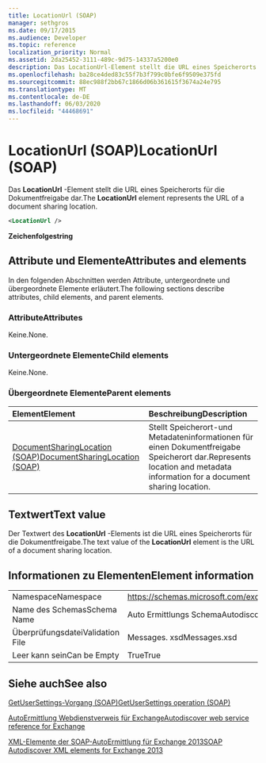 ```yaml
---
title: LocationUrl (SOAP)
manager: sethgros
ms.date: 09/17/2015
ms.audience: Developer
ms.topic: reference
localization_priority: Normal
ms.assetid: 2da25452-3111-489c-9d75-14337a5200e0
description: Das LocationUrl-Element stellt die URL eines Speicherorts für die Dokumentfreigabe dar.
ms.openlocfilehash: ba28ce4ded83c55f7b3f799c0bfe6f9509e375fd
ms.sourcegitcommit: 88ec988f2bb67c1866d06b361615f3674a24e795
ms.translationtype: MT
ms.contentlocale: de-DE
ms.lasthandoff: 06/03/2020
ms.locfileid: "44468691"
---
```

# <a name="locationurl-soap"></a><span data-ttu-id="cc028-103">LocationUrl (SOAP)</span><span class="sxs-lookup"><span data-stu-id="cc028-103">LocationUrl (SOAP)</span></span>

<span data-ttu-id="cc028-104">Das **LocationUrl** -Element stellt die URL eines Speicherorts für die Dokumentfreigabe dar.</span><span class="sxs-lookup"><span data-stu-id="cc028-104">The **LocationUrl** element represents the URL of a document sharing location.</span></span> 
  
```XML
<LocationUrl />
```

 <span data-ttu-id="cc028-105">**Zeichenfolge**</span><span class="sxs-lookup"><span data-stu-id="cc028-105">**string**</span></span>
## <a name="attributes-and-elements"></a><span data-ttu-id="cc028-106">Attribute und Elemente</span><span class="sxs-lookup"><span data-stu-id="cc028-106">Attributes and elements</span></span>

<span data-ttu-id="cc028-107">In den folgenden Abschnitten werden Attribute, untergeordnete und übergeordnete Elemente erläutert.</span><span class="sxs-lookup"><span data-stu-id="cc028-107">The following sections describe attributes, child elements, and parent elements.</span></span>
  
### <a name="attributes"></a><span data-ttu-id="cc028-108">Attribute</span><span class="sxs-lookup"><span data-stu-id="cc028-108">Attributes</span></span>

<span data-ttu-id="cc028-109">Keine.</span><span class="sxs-lookup"><span data-stu-id="cc028-109">None.</span></span>
  
### <a name="child-elements"></a><span data-ttu-id="cc028-110">Untergeordnete Elemente</span><span class="sxs-lookup"><span data-stu-id="cc028-110">Child elements</span></span>

<span data-ttu-id="cc028-111">Keine.</span><span class="sxs-lookup"><span data-stu-id="cc028-111">None.</span></span>
  
### <a name="parent-elements"></a><span data-ttu-id="cc028-112">Übergeordnete Elemente</span><span class="sxs-lookup"><span data-stu-id="cc028-112">Parent elements</span></span>

|<span data-ttu-id="cc028-113">**Element**</span><span class="sxs-lookup"><span data-stu-id="cc028-113">**Element**</span></span>|<span data-ttu-id="cc028-114">**Beschreibung**</span><span class="sxs-lookup"><span data-stu-id="cc028-114">**Description**</span></span>|
|:-----|:-----|
|[<span data-ttu-id="cc028-115">DocumentSharingLocation (SOAP)</span><span class="sxs-lookup"><span data-stu-id="cc028-115">DocumentSharingLocation (SOAP)</span></span>](documentsharinglocation-soap.md) <br/> |<span data-ttu-id="cc028-116">Stellt Speicherort-und Metadateninformationen für einen Dokumentfreigabe Speicherort dar.</span><span class="sxs-lookup"><span data-stu-id="cc028-116">Represents location and metadata information for a document sharing location.</span></span>  <br/> |
   
## <a name="text-value"></a><span data-ttu-id="cc028-117">Textwert</span><span class="sxs-lookup"><span data-stu-id="cc028-117">Text value</span></span>

<span data-ttu-id="cc028-118">Der Textwert des **LocationUrl** -Elements ist die URL eines Speicherorts für die Dokumentfreigabe.</span><span class="sxs-lookup"><span data-stu-id="cc028-118">The text value of the **LocationUrl** element is the URL of a document sharing location.</span></span> 
  
## <a name="element-information"></a><span data-ttu-id="cc028-119">Informationen zu Elementen</span><span class="sxs-lookup"><span data-stu-id="cc028-119">Element information</span></span>

|||
|:-----|:-----|
|<span data-ttu-id="cc028-120">Namespace</span><span class="sxs-lookup"><span data-stu-id="cc028-120">Namespace</span></span>  <br/> |https://schemas.microsoft.com/exchange/2010/Autodiscover  <br/> |
|<span data-ttu-id="cc028-121">Name des Schemas</span><span class="sxs-lookup"><span data-stu-id="cc028-121">Schema Name</span></span>  <br/> |<span data-ttu-id="cc028-122">Auto Ermittlungs Schema</span><span class="sxs-lookup"><span data-stu-id="cc028-122">Autodiscover schema</span></span>  <br/> |
|<span data-ttu-id="cc028-123">Überprüfungsdatei</span><span class="sxs-lookup"><span data-stu-id="cc028-123">Validation File</span></span>  <br/> |<span data-ttu-id="cc028-124">Messages. xsd</span><span class="sxs-lookup"><span data-stu-id="cc028-124">Messages.xsd</span></span>  <br/> |
|<span data-ttu-id="cc028-125">Leer kann sein</span><span class="sxs-lookup"><span data-stu-id="cc028-125">Can be Empty</span></span>  <br/> |<span data-ttu-id="cc028-126">True</span><span class="sxs-lookup"><span data-stu-id="cc028-126">True</span></span>  <br/> |
   
## <a name="see-also"></a><span data-ttu-id="cc028-127">Siehe auch</span><span class="sxs-lookup"><span data-stu-id="cc028-127">See also</span></span>



[<span data-ttu-id="cc028-128">GetUserSettings-Vorgang (SOAP)</span><span class="sxs-lookup"><span data-stu-id="cc028-128">GetUserSettings operation (SOAP)</span></span>](getusersettings-operation-soap.md)


[<span data-ttu-id="cc028-129">AutoErmittlung Webdienstverweis für Exchange</span><span class="sxs-lookup"><span data-stu-id="cc028-129">Autodiscover web service reference for Exchange</span></span>](autodiscover-web-service-reference-for-exchange.md)
  
[<span data-ttu-id="cc028-130">XML-Elemente der SOAP-AutoErmittlung für Exchange 2013</span><span class="sxs-lookup"><span data-stu-id="cc028-130">SOAP Autodiscover XML elements for Exchange 2013</span></span>](soap-autodiscover-xml-elements-for-exchange-2013.md)


